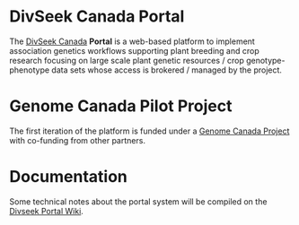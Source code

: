 # DivSeek Canada Portal

The [DivSeek Canada](http://www.divseekcanada.ca)  **Portal** is a web-based platform to implement association genetics workflows supporting plant breeding and crop research focusing on large scale plant genetic resources / crop genotype-phenotype data sets whose access is brokered / managed by the project.

# Genome Canada Pilot Project

The first iteration of the platform is funded under a [Genome Canada Project](https://www.genomecanada.ca/en/divseek-canada-harnessing-genomics-accelerate-crop-improvement-canada) with co-funding from other partners.

# Documentation

Some technical notes about the portal system will be compiled on the [Divseek Portal Wiki](https://github.com/DivSeek-Canada/divseek-canada-portal/wiki).
